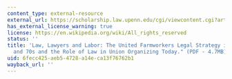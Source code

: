 ```yaml
---
content_type: external-resource
external_url: https://scholarship.law.upenn.edu/cgi/viewcontent.cgi?article=1232&context=jbl
has_external_license_warning: true
license: https://en.wikipedia.org/wiki/All_rights_reserved
status: ''
title: 'Law, Lawyers and Labor: The United Farmworkers Legal Strategy in the 1960s
  and 70s and the Role of Law in Union Organizing Today." (PDF - 4.7MB)'
uid: 6fecc425-aeb5-4728-a14e-ca13f76762b1
wayback_url: ''
---
```

